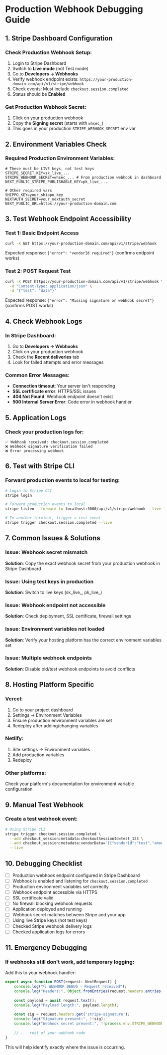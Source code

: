 # Production Webhook Debugging Guide

## 1. Stripe Dashboard Configuration

### Check Production Webhook Setup:
1. Login to Stripe Dashboard
2. Switch to **Live mode** (not Test mode)
3. Go to **Developers → Webhooks**
4. Verify webhook endpoint exists: `https://your-production-domain.com/api/v1/stripe/webhook`
5. Check events: Must include `checkout.session.completed`
6. Status should be **Enabled**

### Get Production Webhook Secret:
1. Click on your production webhook
2. Copy the **Signing secret** (starts with `whsec_`)
3. This goes in your production `STRIPE_WEBHOOK_SECRET` env var

## 2. Environment Variables Check

### Required Production Environment Variables:
```env
# These must be LIVE keys, not test keys
STRIPE_SECRET_KEY=sk_live_...
STRIPE_WEBHOOK_SECRET=whsec_... # From production webhook in dashboard
NEXT_PUBLIC_STRIPE_PUBLISHABLE_KEY=pk_live_...

# Other required vars
SHIPPO_KEY=your_shippo_key
NEXTAUTH_SECRET=your_nextauth_secret
NEXT_PUBLIC_URL=https://your-production-domain.com
```

## 3. Test Webhook Endpoint Accessibility

### Test 1: Basic Endpoint Access
```bash
curl -X GET https://your-production-domain.com/api/v1/stripe/webhook
```
Expected response: `{"error": "vendorId required"}` (confirms endpoint works)

### Test 2: POST Request Test
```bash
curl -X POST https://your-production-domain.com/api/v1/stripe/webhook \
  -H "Content-Type: application/json" \
  -d '{"test": "data"}'
```
Expected response: `{"error": "Missing signature or webhook secret"}` (confirms POST works)

## 4. Check Webhook Logs

### In Stripe Dashboard:
1. Go to **Developers → Webhooks**
2. Click on your production webhook
3. Check the **Recent deliveries** tab
4. Look for failed attempts and error messages

### Common Error Messages:
- **Connection timeout**: Your server isn't responding
- **SSL certificate error**: HTTPS/SSL issues
- **404 Not Found**: Webhook endpoint doesn't exist
- **500 Internal Server Error**: Code error in webhook handler

## 5. Application Logs

### Check your production logs for:
```
✅ Webhook received: checkout.session.completed
❌ Webhook signature verification failed
❌ Error processing webhook
```

## 6. Test with Stripe CLI

### Forward production events to local for testing:
```bash
# Login to Stripe CLI
stripe login

# Forward production events to local
stripe listen --forward-to localhost:3000/api/v1/stripe/webhook --live

# In another terminal, trigger a test event
stripe trigger checkout.session.completed --live
```

## 7. Common Issues & Solutions

### Issue: Webhook secret mismatch
**Solution**: Copy the exact webhook secret from your production webhook in Stripe Dashboard

### Issue: Using test keys in production
**Solution**: Switch to live keys (sk_live_, pk_live_)

### Issue: Webhook endpoint not accessible
**Solution**: Check deployment, SSL certificate, firewall settings

### Issue: Environment variables not loaded
**Solution**: Verify your hosting platform has the correct environment variables set

### Issue: Multiple webhook endpoints
**Solution**: Disable old/test webhook endpoints to avoid conflicts

## 8. Hosting Platform Specific

### Vercel:
1. Go to your project dashboard
2. Settings → Environment Variables
3. Ensure production environment variables are set
4. Redeploy after adding/changing variables

### Netlify:
1. Site settings → Environment variables
2. Add production variables
3. Redeploy

### Other platforms:
Check your platform's documentation for environment variable configuration

## 9. Manual Test Webhook

### Create a test webhook event:
```bash
# Using Stripe CLI
stripe trigger checkout.session.completed \
  --add checkout_session:metadata:checkoutSessionId=test_123 \
  --add checkout_session:metadata:vendorData='[{"vendorId":"test","amount":"1000","shippingFee":"500"}]' \
  --live
```

## 10. Debugging Checklist

- [ ] Production webhook endpoint configured in Stripe Dashboard
- [ ] Webhook is enabled and listening for `checkout.session.completed`
- [ ] Production environment variables set correctly
- [ ] Webhook endpoint accessible via HTTPS
- [ ] SSL certificate valid
- [ ] No firewall blocking webhook requests
- [ ] Application deployed and running
- [ ] Webhook secret matches between Stripe and your app
- [ ] Using live Stripe keys (not test keys)
- [ ] Checked Stripe webhook delivery logs
- [ ] Checked application logs for errors

## 11. Emergency Debugging

### If webhooks still don't work, add temporary logging:

Add this to your webhook handler:
```javascript
export async function POST(request: NextRequest) {
    console.log("🔍 WEBHOOK DEBUG - Request received");
    console.log("Headers:", Object.fromEntries(request.headers.entries()));
    
    const payload = await request.text();
    console.log("Payload length:", payload.length);
    
    const sig = request.headers.get('stripe-signature');
    console.log("Signature present:", !!sig);
    console.log("Webhook secret present:", !!process.env.STRIPE_WEBHOOK_SECRET);
    
    // ... rest of your webhook code
}
```

This will help identify exactly where the issue is occurring. 